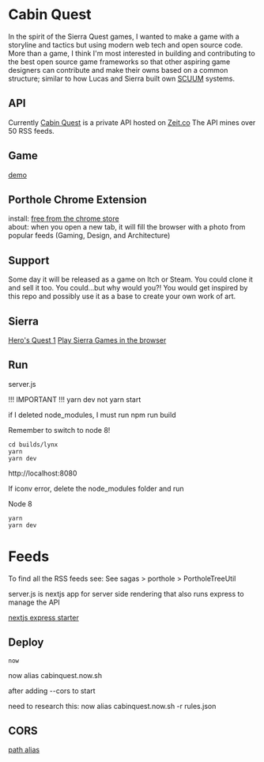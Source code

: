 # Cabin Quest
In the spirit of the Sierra Quest games, I wanted to make a game with a storyline and tactics but using modern web tech and open source code. More than a game, I think I'm most interested in building and contributing to the best open source game frameworks so that other aspiring game designers can contribute and make their owns based on a common structure; similar to how Lucas and Sierra built own [SCUUM](http://wiki.scummvm.org/index.php/Sierra) systems.    

## API
Currently [Cabin Quest](https://cabinquest.now.sh/) is a private API hosted on [Zeit.co](https://zeit.co)
The API mines over 50 RSS feeds.

## Game
[demo](https://cabinquest.now.sh/)

## Porthole Chrome Extension
install: [free from the chrome store](https://chrome.google.com/webstore/detail/porthole/dilfffpckfhcpgidnmgaeoidgekcjlln?hl=en)     
about: when you open a new tab, it will fill the browser with a photo from popular feeds (Gaming, Design, and Architecture)

## Support
Some day it will be released as a game on Itch or Steam. You could clone it and sell it too. You could...but why would you?! You would get inspired by this repo and possibly use it as a base to create your own work of art.  

## Sierra
[Hero's Quest 1](https://playclassic.games/game/play-heros-quest-want-hero-online/play/)
[Play Sierra Games in the browser](http://sarien.net/)

## Run

server.js

!!! IMPORTANT !!! yarn dev not yarn start

if I deleted node_modules, I must run npm run build

Remember to switch to node 8!

```
cd builds/lynx
yarn
yarn dev
```

http://localhost:8080

If iconv error, delete the node_modules folder and run

Node 8

```
yarn
yarn dev
```

# Feeds

To find all the RSS feeds see:
See sagas > porthole > PortholeTreeUtil

server.js is nextjs app for server side rendering that also runs express to manage the API

[nextjs express starter](https://github.com/iaincollins/nextjs-starter)

## Deploy

```
now
```

now alias cabinquest.now.sh

after adding --cors to start

need to research this:
now alias cabinquest.now.sh -r rules.json

## CORS

[path alias](https://zeit.co/blog/path-alias)
